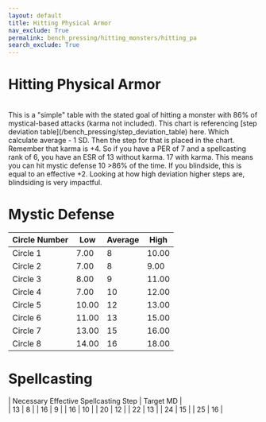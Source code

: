 ```yaml
---
layout: default
title: Hitting Physical Armor
nav_exclude: True
permalink: bench_pressing/hitting_monsters/hitting_pa
search_exclude: True
---
```

# Hitting Physical Armor

<br>
This is a "simple" table with the stated goal of hitting a monster with 86% of mystical-based attacks (karma not included). This chart is referencing [step deviation table](/bench_pressing/step_deviation_table) here. Which calculate average - 1 SD. Then the step for that is placed in the chart.
<br>
Remember that karma is +4. So if you have a PER of 7 and a spellcasting rank of 6, you have an ESR of 13 without karma. 17 with karma. This means you can hit mystic defense 10 >86% of the time. If you blindside, this is equal to an effective +2. Looking at how high deviation higher steps are, blindsiding is very impactful.
<br>


# Mystic Defense
| Circle Number | Low | Average | High |
| ------------- | ---- | -------- | ----- |
| Circle 1      | 7.00 |  8    | 10.00 |
| Circle 2      | 7.00 |  8    | 9.00  |
| Circle 3      | 8.00 |  9    | 11.00 | 
| Circle 4      | 7.00 |  10   | 12.00 |
| Circle 5      | 10.00|  12   | 13.00 |
| Circle 6      | 11.00|  13   | 15.00 |
| Circle 7      | 13.00|  15   | 16.00 |
| Circle 8      | 14.00|  16   | 18.00 |

# Spellcasting
| Necessary Effective Spellcasting Step | Target MD |  
|  13 | 8  | 
|  16 | 9  |
|  16 | 10 |
|  20 | 12 |
|  22 | 13 |
|  24 | 15 |
|  25 | 16 |